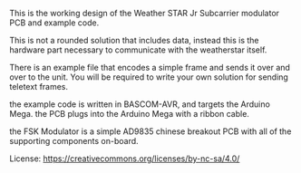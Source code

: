 This is the working design of the Weather STAR Jr Subcarrier modulator PCB and example code. 

This is not a rounded solution that includes data, instead this is the hardware part necessary to communicate with the weatherstar itself. 

There is an example file that encodes a simple frame and sends it over and over to the unit. You will be required to write your own solution for sending teletext frames. 

the example code is written in BASCOM-AVR, and targets the Arduino Mega. the PCB plugs into the Arduino Mega with a ribbon cable. 

the FSK Modulator is a simple AD9835 chinese breakout PCB with all of the supporting components on-board. 

License: https://creativecommons.org/licenses/by-nc-sa/4.0/
